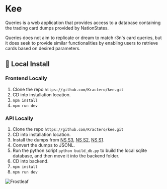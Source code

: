 # Kee

Queries is a web application that provides access to a database containing the trading card dumps provided by NationStates.

Queries does not aim to replicate or dream to match r3n's card queries, but it does seek to provide similar functionalities by enabling users to retrieve cards based on desired parameters.

## 🔧 Local Install

### Frontend Locally

1. Clone the repo `https://github.com/Kractero/kee.git`
2. CD into installation location.
3. `npm install`
4. `npm run dev`

### API Locally

1. Clone the repo `https://github.com/Kractero/kee.git`
2. CD into installation location.
3. Install the dumps from [NS S3](https://www.nationstates.net/pages/cardlist_S3.xml.gz), [NS S2](https://www.nationstates.net/pages/cardlist_S2.xml.gz), [NS S1](https://www.nationstates.net/pages/cardlist_S!.xml.gz).
4. Convert the dumps to JSONL.
5. Run the python script `python build_db.py` to build the local sqlite database, and then move it into the backend folder.
6. CD into backend.
7. `npm install`
8. `npm run dev`

![Frostleaf](./static/Frostleaf.jpg)